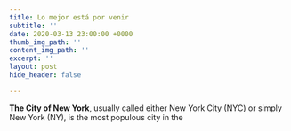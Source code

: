 ```yaml
---
title: Lo mejor está por venir
subtitle: ''
date: 2020-03-13 23:00:00 +0000
thumb_img_path: ''
content_img_path: ''
excerpt: ''
layout: post
hide_header: false

---
```

**The City of New York**, usually called either New York City (NYC) or simply New York (NY), is the most populous city in the 